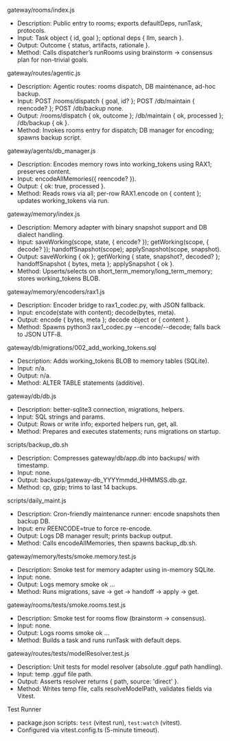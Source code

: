 gateway/rooms/index.js
- Description: Public entry to rooms; exports defaultDeps, runTask, protocols.
- Input: Task object { id, goal }; optional deps { llm, search }.
- Output: Outcome { status, artifacts, rationale }.
- Method: Calls dispatcher’s runRooms using brainstorm → consensus plan for non-trivial goals.

gateway/routes/agentic.js
- Description: Agentic routes: rooms dispatch, DB maintenance, ad-hoc backup.
- Input: POST /rooms/dispatch { goal, id? }; POST /db/maintain { reencode? }; POST /db/backup none.
- Output: /rooms/dispatch { ok, outcome }; /db/maintain { ok, processed }; /db/backup { ok }.
- Method: Invokes rooms entry for dispatch; DB manager for encoding; spawns backup script.

gateway/agents/db_manager.js
- Description: Encodes memory rows into working_tokens using RAX1; preserves content.
- Input: encodeAllMemories({ reencode? }).
- Output: { ok: true, processed }.
- Method: Reads rows via all; per-row RAX1.encode on { content }; updates working_tokens via run.

gateway/memory/index.js
- Description: Memory adapter with binary snapshot support and DB dialect handling.
- Input: saveWorking(scope, state, { encode? }); getWorking(scope, { decode? }); handoffSnapshot(scope); applySnapshot(scope, snapshot).
- Output: saveWorking { ok }; getWorking { state, snapshot?, decoded? }; handoffSnapshot { bytes, meta }; applySnapshot { ok }.
- Method: Upserts/selects on short_term_memory/long_term_memory; stores working_tokens BLOB.

gateway/memory/encoders/rax1.js
- Description: Encoder bridge to rax1_codec.py, with JSON fallback.
- Input: encode(state with content); decode(bytes, meta).
- Output: encode { bytes, meta }; decode object or { content }.
- Method: Spawns python3 rax1_codec.py --encode/--decode; falls back to JSON UTF‑8.

gateway/db/migrations/002_add_working_tokens.sql
- Description: Adds working_tokens BLOB to memory tables (SQLite).
- Input: n/a.
- Output: n/a.
- Method: ALTER TABLE statements (additive).

gateway/db/db.js
- Description: better-sqlite3 connection, migrations, helpers.
- Input: SQL strings and params.
- Output: Rows or write info; exported helpers run, get, all.
- Method: Prepares and executes statements; runs migrations on startup.

scripts/backup_db.sh
- Description: Compresses gateway/db/app.db into backups/ with timestamp.
- Input: none.
- Output: backups/gateway-db_YYYYmmdd_HHMMSS.db.gz.
- Method: cp, gzip; trims to last 14 backups.

scripts/daily_maint.js
- Description: Cron-friendly maintenance runner: encode snapshots then backup DB.
- Input: env REENCODE=true to force re-encode.
- Output: Logs DB manager result; prints backup output.
- Method: Calls encodeAllMemories, then spawns backup_db.sh.

gateway/memory/tests/smoke.memory.test.js
- Description: Smoke test for memory adapter using in-memory SQLite.
- Input: none.
- Output: Logs memory smoke ok …
- Method: Runs migrations, save → get → handoff → apply → get.

gateway/rooms/tests/smoke.rooms.test.js
- Description: Smoke test for rooms flow (brainstorm → consensus).
- Input: none.
- Output: Logs rooms smoke ok …
- Method: Builds a task and runs runTask with default deps.

gateway/routes/tests/modelResolver.test.js
- Description: Unit tests for model resolver (absolute .gguf path handling).
- Input: temp .gguf file path.
- Output: Asserts resolver returns { path, source: 'direct' }.
- Method: Writes temp file, calls resolveModelPath, validates fields via Vitest.

Test Runner
- package.json scripts: `test` (vitest run), `test:watch` (vitest).
- Configured via vitest.config.ts (5-minute timeout).
